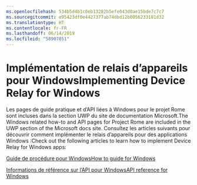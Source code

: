 ```yaml
---
ms.openlocfilehash: 534b5d4b1c0eb13282b5efe043d0ae15bde7c7c7
ms.sourcegitcommit: e95423df0e4427377ab74dbd12b0056233181d32
ms.translationtype: HT
ms.contentlocale: fr-FR
ms.lasthandoff: 06/14/2019
ms.locfileid: "58907851"
---
```

# <a name="implementing-device-relay-for-windows"></a><span data-ttu-id="c7152-101">Implémentation de relais d’appareils pour Windows</span><span class="sxs-lookup"><span data-stu-id="c7152-101">Implementing Device Relay for Windows</span></span>

<span data-ttu-id="c7152-102">Les pages de guide pratique et d’API liées à Windows pour le projet Rome sont incluses dans la section UWP du site de documentation Microsoft.</span><span class="sxs-lookup"><span data-stu-id="c7152-102">The Windows related how-to and API pages for Project Rome are included in the UWP section of the Microsoft docs site.</span></span> <span data-ttu-id="c7152-103">Consultez les articles suivants pour découvrir comment implémenter le relais d’appareils pour des applications Windows :</span><span class="sxs-lookup"><span data-stu-id="c7152-103">Check out the following articles to learn how to implement Device Relay for Windows apps:</span></span>

[<span data-ttu-id="c7152-104">Guide de procédure pour Windows</span><span class="sxs-lookup"><span data-stu-id="c7152-104">How to guide for Windows</span></span>](https://docs.microsoft.com/windows/uwp/launch-resume/connected-apps-and-devices)

[<span data-ttu-id="c7152-105">Informations de référence sur l’API pour Windows</span><span class="sxs-lookup"><span data-stu-id="c7152-105">API reference for Windows</span></span>](https://docs.microsoft.com/uwp/api/Windows.System.RemoteSystems)